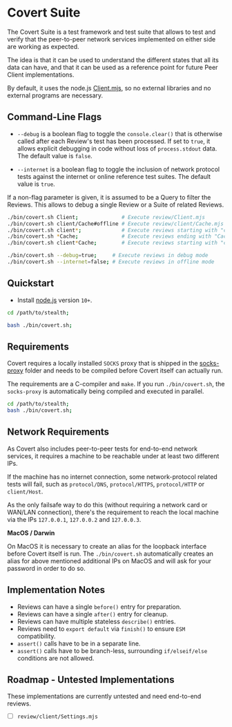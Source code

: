 
# Covert Suite

The Covert Suite is a test framework and test suite that allows to test
and verify that the peer-to-peer network services implemented on either
side are working as expected.

The idea is that it can be used to understand the different states that
all its data can have, and that it can be used as a reference point for
future Peer Client implementations.

By default, it uses the node.js [Client.mjs](../stealth/source/Client.mjs),
so no external libraries and no external programs are necessary.


## Command-Line Flags

- `--debug` is a boolean flag to toggle the `console.clear()` that is
  otherwise called after each Review's test has been processed.
  If set to `true`, it allows explicit debugging in code without loss of
  `process.stdout` data. The default value is `false`.

- `--internet` is a boolean flag to toggle the inclusion of network
  protocol tests against the internet or online reference test suites.
  The default value is `true`.

If a non-flag parameter is given, it is assumed to be a Query to filter
the Reviews. This allows to debug a single Review or a Suite of related
Reviews.

```bash
./bin/covert.sh Client;              # Execute review/Client.mjs
./bin/covert.sh client/Cache#offline # Execute review/client/Cache.mjs and only tests that include "offline"
./bin/covert.sh client*;             # Execute reviews starting with "client"
./bin/covert.sh *Cache;              # Execute reviews ending with "Cache"
./bin/covert.sh client*Cache;        # Execute reviews starting with "client" and ending with "Cache"

./bin/covert.sh --debug=true;     # Execute reviews in debug mode
./bin/covert.sh --internet=false; # Execute reviews in offline mode
```


## Quickstart

- Install [node.js](https://nodejs.org/en/download) version `10+`.

```bash
cd /path/to/stealth;

bash ./bin/covert.sh;
```


## Requirements

Covert requires a locally installed `SOCKS` proxy that is shipped in the
[socks-proxy](/covert/sketch/socks-proxy) folder and needs to be compiled
before Covert itself can actually run.

The requirements are a C-compiler and `make`. If you run `./bin/covert.sh`,
the `socks-proxy` is automatically being compiled and executed in parallel.

```bash
cd /path/to/stealth;
bash ./bin/covert.sh;
```


## Network Requirements

As Covert also includes peer-to-peer tests for end-to-end network services,
it requires a machine to be reachable under at least two different IPs.

If the machine has no internet connection, some network-protocol related
tests will fail, such as `protocol/DNS`, `protocol/HTTPS`, `protocol/HTTP`
or `client/Host`.

As the only failsafe way to do this (without requiring a network card or
WAN/LAN connection), there's the requirement to reach the local machine
via the IPs `127.0.0.1`, `127.0.0.2` and `127.0.0.3`.

**MacOS / Darwin**

On MacOS it is necessary to create an alias for the loopback interface
before Covert itself is run. The `./bin/covert.sh` automatically creates
an alias for above mentioned additional IPs on MacOS and will ask for
your password in order to do so.


## Implementation Notes

- Reviews can have a single `before()` entry for preparation.
- Reviews can have a single `after()` entry for cleanup.
- Reviews can have multiple stateless `describe()` entries.
- Reviews need to `export default` via `finish()` to ensure `ESM` compatibility.
- `assert()` calls have to be in a separate line.
- `assert()` calls have to be branch-less, surrounding `if/elseif/else` conditions are not allowed.


## Roadmap - Untested Implementations

These implementations are currently untested and need end-to-end reviews.

- [ ] `review/client/Settings.mjs`

